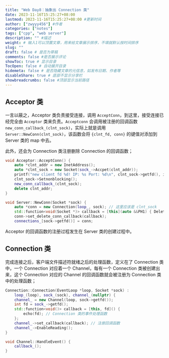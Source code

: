 ```yaml
---
title: "Web Day8：抽象出 Connection 类"
date: 2023-11-16T15:25:27+08:00
lastmod: 2023-11-16T15:25:27+08:00 #更新时间
author: ["zwyyy456"] #作者
categories: ["notes"]
tags: ["cpp", "web server"]
description: "" #描述
weight: # 输入1可以顶置文章，用来给文章展示排序，不填就默认按时间排序
slug: ""
draft: false # 是否为草稿
comments: false #是否展示评论
showToc: true # 显示目录
TocOpen: false # 自动展开目录
hidemeta: false # 是否隐藏文章的元信息，如发布日期、作者等
disableShare: true # 底部不显示分享栏
showbreadcrumbs: false #顶部显示当前路径
---
```

## Acceptor 类

一言以蔽之，Acceptor 类负责接受连接，调用 `AcceptConn`，到这里，接受连接已经完全由 `Acceptor` 类来负责。`Acceptconn` 会调用被注册的回调函数 `new_conn_callback_(clnt_sock)`，实际上就是调用 `Server::NewConn(clnt_sock)`，该函数会将 `{clnt_fd, conn}` 的键值对添加到 Server 类的 map 中去。

此外，还会为 Connection 类注册删除 Connection 的回调函数；

```cpp
void Acceptor::AcceptConn() {
    auto *clnt_addr = new InetAddress();
    auto *clnt_sock = new Socket(sock_->Accpet(clnt_addr));
    printf("new client fd %d! IP: %s Port: %d\n", clnt_sock->getfd(), inet_ntoa(clnt_addr->get_addr().sin_addr), ntohs(clnt_addr->get_addr().sin_port));
    clnt_sock->Setnonblocking();
    new_conn_callback_(clnt_sock);
    delete clnt_addr;
}

void Server::NewConn(Socket *sock) {
    auto *conn = new Connection(loop_, sock); // 这里应该是 clnt_sock
    std::function<void(Socket *)> callback = [this](auto &&PH1) { DeleteConn(std::forward<decltype(PH1)>(PH1)); };
    conn->set_delete_conn_callback(callback);
    connections_[sock->getfd()] = conn;

```

Acceptor 的回调函数的注册过程发生在 Server 类的创建过程中。

## Connection 类

完成连接之后，客户端文件描述符就绪之后的处理函数，定义在了 Connection 类中，一个 Connection 对应着一个 Channel，每有一个 Connection 类被创建出来，这个 Connection 对应的 Channel 的回调函数就会被注册为 Connection 类中的处理函数；

```cpp
Connection::Connection(EventLoop *loop, Socket *sock) :
    loop_(loop), sock_(sock), channel_(nullptr) {
    channel_ = new Channel(loop, sock->getfd());
    int fd = sock_->getfd();
    std::function<void()> callback = [this, fd]() {
        echo(fd); // Connection 类的事件处理函数
    };
    channel_->set_callback(callback); // 注册回调函数
    channel_->EnableReading();
}

void Channel::HandleEvent() {
    callback_();
}
```


